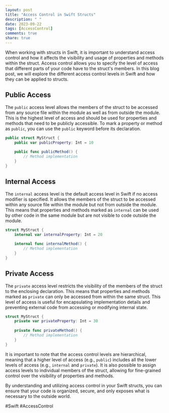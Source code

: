 ```yaml
---
layout: post
title: "Access Control in Swift Structs"
description: " "
date: 2023-09-22
tags: [AccessControl]
comments: true
share: true
---
```


When working with structs in Swift, it is important to understand access control and how it affects the visibility and usage of properties and methods within the struct. Access control allows you to specify the level of access that different parts of your code have to the struct's members. In this blog post, we will explore the different access control levels in Swift and how they can be applied to structs.

## Public Access

The `public` access level allows the members of the struct to be accessed from any source file within the module as well as from outside the module. This is the highest level of access and should be used for properties and methods that need to be publicly accessible. To mark a property or method as `public`, you can use the `public` keyword before its declaration.

```swift
public struct MyStruct {
    public var publicProperty: Int = 10
    
    public func publicMethod() {
        // Method implementation
    }
}
```

## Internal Access

The `internal` access level is the default access level in Swift if no access modifier is specified. It allows the members of the struct to be accessed within any source file within the module but not from outside the module. This means that properties and methods marked as `internal` can be used by other code in the same module but are not visible to code outside the module.

```swift
struct MyStruct {
    internal var internalProperty: Int = 20
    
    internal func internalMethod() {
        // Method implementation
    }
}
```

## Private Access

The `private` access level restricts the visibility of the members of the struct to the enclosing declaration. This means that properties and methods marked as `private` can only be accessed from within the same struct. This level of access is useful for encapsulating implementation details and preventing external code from accessing or modifying internal state.

```swift
struct MyStruct {
    private var privateProperty: Int = 30
    
    private func privateMethod() {
        // Method implementation
    }
}
```

It is important to note that the access control levels are hierarchical, meaning that a higher level of access (e.g., `public`) includes all the lower levels of access (e.g., `internal` and `private`). It is also possible to assign access levels to individual members of the struct, allowing for fine-grained control over the visibility of properties and methods.

By understanding and utilizing access control in your Swift structs, you can ensure that your code is organized, secure, and only exposes what is necessary to the outside world.

#Swift #AccessControl